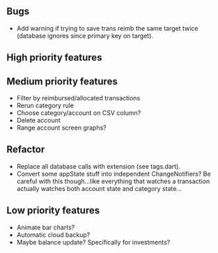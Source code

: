 ## Bugs
- Add warning if trying to save trans reimb the same target twice (database ignores since primary key on target).

## High priority features


## Medium priority features
- Filter by reimbursed/allocated transactions
- Rerun category rule
- Choose category/account on CSV column?
- Delete account
- Range account screen graphs?


## Refactor
- Replace all database calls with extension (see tags.dart).
- Convert some appState stuff into independent ChangeNotifiers? Be careful with this though...like everything that 
  watches a transaction actually watches both account state and category state...


## Low priority features
- Animate bar charts?
- Automatic cloud backup?
- Maybe balance update? Specifically for investments?
